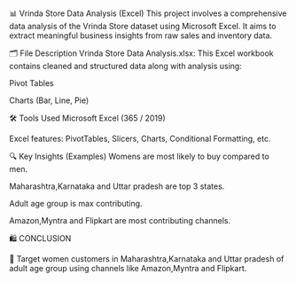
📊 Vrinda Store Data Analysis (Excel)
This project involves a comprehensive data analysis of the Vrinda Store dataset using Microsoft Excel. It aims to extract meaningful business insights from raw sales and inventory data.

🗂️ File Description
Vrinda Store Data Analysis.xlsx: This Excel workbook contains cleaned and structured data along with analysis using:

Pivot Tables

Charts (Bar, Line, Pie)


🛠️ Tools Used
Microsoft Excel (365 / 2019)

Excel features: PivotTables, Slicers, Charts, Conditional Formatting, etc.

🔍 Key Insights (Examples)
Womens are most likely to buy compared to men.

Maharashtra,Karnataka and Uttar pradesh are top 3 states.

Adult age group is max contributing.

Amazon,Myntra and Flipkart are most contributing channels.

🛍️ CONCLUSION

🔻 Target women customers in Maharashtra,Karnataka and Uttar pradesh of adult age group using channels like Amazon,Myntra and Flipkart.
